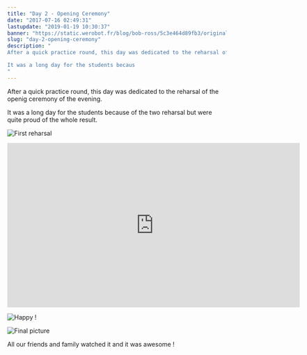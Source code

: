 ```yaml
---
title: "Day 2 - Opening Ceremony"
date: "2017-07-16 02:49:31"
lastupdate: "2019-01-19 10:30:37"
banner: "https://static.werobot.fr/blog/bob-ross/5c3e464d89fb3/original.jpg"
slug: "day-2-opening-ceremony"
description: " 
After a quick practice round, this day was dedicated to the reharsal of the openig ceremony of the evening.

It was a long day for the students becaus
"
---
```

After a quick practice round, this day was dedicated to the reharsal of the openig ceremony of the evening.

It was a long day for the students because of the two reharsal but were quite proud of the whole result.

![First reharsal](https://static.werobot.fr/blog/bob-ross/5c3e464d89fb3/50.jpg "First reharsal")

<iframe width="672" height="378" src="https://www.youtube-nocookie.com/embed/utBxOvBnlUU" frameborder="0" allow="accelerometer; autoplay; encrypted-media; gyroscope; picture-in-picture" allowfullscreen></iframe>

![Happy !](https://static.werobot.fr/blog/bob-ross/5c3e464e4060c/50.jpg "Happy !")

![Final picture](https://static.werobot.fr/blog/bob-ross/5c3e464ecf77b/50.jpg "Final picture")

All our friends and family watched it and it was awesome !
    